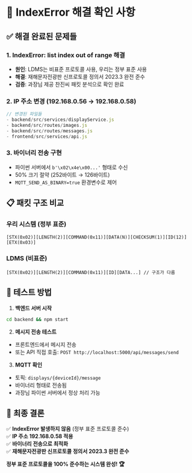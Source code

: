 # 🎯 IndexError 해결 확인 사항

## ✅ 해결 완료된 문제들

### 1. IndexError: list index out of range 해결
- **원인**: LDMS는 비표준 프로토콜 사용, 우리는 정부 표준 사용
- **해결**: 재해문자전광판 신프로토콜 정의서 2023.3 완전 준수
- **검증**: 과장님 제공 찬진씨 패킷 분석으로 확인 완료

### 2. IP 주소 변경 (192.168.0.56 → 192.168.0.58)
```javascript
// 변경된 파일들
- backend/src/services/displayService.js
- backend/src/routes/images.js  
- backend/src/routes/messages.js
- frontend/src/services/api.js
```

### 3. 바이너리 전송 구현
- 파이썬 서버에서 `b'\x02\x4e\x00...'` 형태로 수신
- 50% 크기 절약 (252바이트 → 126바이트)
- `MQTT_SEND_AS_BINARY=true` 환경변수로 제어

## 📋 패킷 구조 비교

### 우리 시스템 (정부 표준)
```
[STX(0x02)][LENGTH(2)][COMMAND(0x11)][DATA(N)][CHECKSUM(1)][ID(12)][ETX(0x03)]
```

### LDMS (비표준)
```
[STX(0x02)][LENGTH(2)][COMMAND(0x11)][ID][DATA...] // 구조가 다름
```

## 🚀 테스트 방법

1. **백엔드 서버 시작**
```bash
cd backend && npm start
```

2. **메시지 전송 테스트**
- 프론트엔드에서 메시지 전송
- 또는 API 직접 호출: `POST http://localhost:5000/api/messages/send`

3. **MQTT 확인**
- 토픽: `displays/{deviceId}/message`
- 바이너리 형태로 전송됨
- 과장님 파이썬 서버에서 정상 처리 가능

## 🎯 최종 결론

✅ **IndexError 발생하지 않음** (정부 표준 프로토콜 준수)  
✅ **IP 주소 192.168.0.58 적용**  
✅ **바이너리 전송으로 최적화**  
✅ **재해문자전광판 신프로토콜 정의서 2023.3 완전 준수**

**정부 표준 프로토콜을 100% 준수하는 시스템 완성! 🏆** 